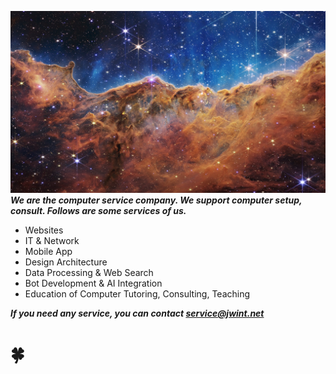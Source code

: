 
![top](./webb1.jpg)
***We are the computer service company. We support computer setup, consult. Follows are some services of us.***

- Websites
- IT & Network
- Mobile App
- Design Architecture
- Data Processing & Web Search
- Bot Development & AI Integration
- Education of Computer Tutoring, Consulting, Teaching


***If you need any service, you can contact service@jwint.net***



# 🍀
